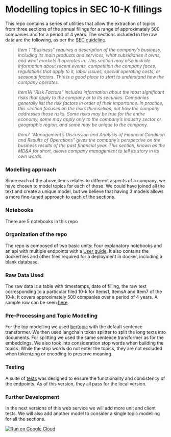 # Modelling topics in SEC 10-K fillings 

This repo contains a series of utilities that
allow the extraction of topics from three sections of the annual filings for a range of approximately 500 companies and for a period of 4 years.
The sections included in the raw data are the following, as per the [SEC guideline](reada10k.pdf).

> *Item 1
“Business” requires a description of the company’s business, including its main products and services,
> what subsidiaries it owns, and what markets it operates in. This section may also include information about recent events,
> competition the company faces, regulations that apply to it, labor issues, special operating costs,
or seasonal factors. This is a good place to start to understand how the company operates.*

> *Item1A
“Risk Factors” includes information about the most significant risks that apply to the company or to its securiies. 
> Companies generally list the risk factors in order of their importance.
In practice, this section focuses on the risks themselves, not how the company addresses those risks. 
> Some risks may be true for the entire economy, some may apply only to the company’s industry
> sector or geographic region, and some may be unique to the company.*

> *Item7
"Management’s Discussion and Analysis of Financial Condition and Results of Operations” gives the company’s
> perspective on the business results of the past financial year.
> This section, known as the MD&A for short, allows company management to tell its story in its own words.*
> 

### Modelling approach
Since each of the above items relates to different aspects of a company, we have chosen to model topics for each of those.
We could have joined all the text and create a unique model, but we believe that having 3 models allows a more fine-tuned 
approach to each of the sections. 

### Notebooks

There are 5 notebooks in this repo

### Organization of the repo
The repo is composed of two basic units: Four explanatory notebooks and an api with multiple endpoints with a [User guide](api/User-Guide.ipynb).
It also contains the dockerfiles and other files required for a deployment in docker, including a blank database.

### Raw Data Used
The raw data is a table with timestamps, date of filling, the raw text corresponding to a particular filed 10-k for Items1, ItemsA and Item7 of the 10-k.
It covers approximately 500 companies over a period of 4 years. A sample row can be seen [here](data_sample.csv).

### Pre-Processing and Topic Modelling
For the top modelling we used [bertopic](https://maartengr.github.io/BERTopic/index.html#quick-start) with the default sentence transformer. We then used langchain token splitter to split the long texts into documents.
For splitting we used the same sentence transformer as for the embeddings. We also took into consideration stop words when building the topics. While the stop words do not enter the topics,
they are not excluded when tokenizing or encoding to preserve meaning.

### Testing

A suite of [tests](api-test_routes.py) was designed to ensure the functionality and consistency of the endpoints. As of this version, they all pass for the local version. 

### Further Development
In the next versions of this web service we will add more unit and client tests. We will also add another model to consider a single topic modelling for all the sections.


[![Run on Google Cloud](https://deploy.cloud.run/button.svg)](https://deploy.cloud.run)